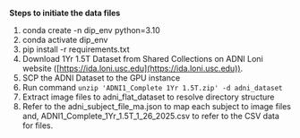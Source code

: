 **Steps to initiate the data files**

1. conda create -n dip_env python=3.10
2. conda activate dip_env
3. pip install -r requirements.txt
4. Download 1Yr 1.5T Dataset from Shared Collections on ADNI Loni website ([https://ida.loni.usc.edu](https://ida.loni.usc.edu)).
5. SCP the ADNI Dataset to the GPU instance
6. Run command `unzip 'ADNI1_Complete 1Yr 1.5T.zip' -d adni_dataset`
7. Extract image files to adni_flat_dataset to resolve directory structure
8. Refer to the adni_subject_file_ma.json to map each subject to image files and, ADNI1_Complete_1Yr_1.5T_1_26_2025.csv to refer to the CSV data for files.
